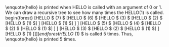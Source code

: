 \enquote{hello} is printed when HELLO is called with an argument of 0 or 1.
We can draw a recursive tree to see how many times the HELLO$(1)$ is called.
begin{forest}
[HELLO $ (7) $
[HELLO $ (6) $
[HELLO $ (3) $
[HELLO $ (2) $
[HELLO $ (1) $]
]
[HELLO $ (1) $]
]
]
[HELLO $ (5) $
[HELLO $ (4) $
[HELLO $ (2) $
[HELLO $ (1) $]
]
]
[HELLO $ (3) $
[HELLO $ (2) $
[HELLO $ (1) $]
]
[HELLO $ (1) $]
]
]
]
end{forest} 
HELLO$ (1) $ is called 5 times. Thus, \enquote{hello} is printed 5 times.
